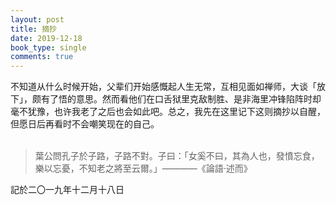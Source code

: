 ```yaml
---
layout: post
title: 摘抄
date: 2019-12-18
book_type: single
comments: true
---
```


不知道从什么时候开始，父辈们开始感慨起人生无常，互相见面如禅师，大谈「放下」，颇有了悟的意思。然而看他们在口舌狱里克敌制胜、是非海里冲锋陷阵时却毫不犹豫，也许我老了之后也会如此吧。总之，我先在这里记下这则摘抄以自醒，但愿日后再看时不会嘲笑现在的自己。<br><br>  
>葉公問孔子於子路，子路不對。子曰：「女奚不曰，其為人也，發憤忘食，樂以忘憂，不知老之將至云爾。」————《論語·述而》

記於二〇一九年十二月十八日